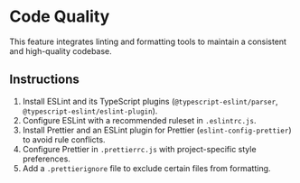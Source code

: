 # Code Quality

This feature integrates linting and formatting tools to maintain a consistent and high-quality codebase.

## Instructions

1.  Install ESLint and its TypeScript plugins (`@typescript-eslint/parser`, `@typescript-eslint/eslint-plugin`).
2.  Configure ESLint with a recommended ruleset in `.eslintrc.js`.
3.  Install Prettier and an ESLint plugin for Prettier (`eslint-config-prettier`) to avoid rule conflicts.
4.  Configure Prettier in `.prettierrc.js` with project-specific style preferences.
5.  Add a `.prettierignore` file to exclude certain files from formatting.
